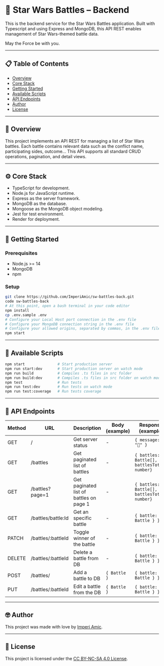 # 🌌 Star Wars Battles – Backend

This is the backend service for the Star Wars Battles application. Built with Typescript and using Express and MongoDB, this API REST enables management of Star Wars-themed battle data.

May the Force be with you.

---

## 📋 Table of Contents

- [Overview](#-overview)
- [Core Stack](#️-core-stack)
- [Getting Started](#-getting-started)
- [Available Scripts](#-available-scripts)
- [API Endpoints](#-api-endpoints)
- [Author](#-author)
- [License](#-license)

---

## 📖 Overview

This project implements an API REST for managing a list of Star Wars battles. Each battle contains relevant data such as the conflict name, participating sides, outcome... This API supports all standard CRUD operations, pagination, and detail views.

---

## ⚙️ Core Stack

- TypeScript for development.
- Node.js for JavaScript runtime.
- Express as the server framework.
- MongoDB as the database.
- Mongoose as the MongoDB object modeling.
- Jest for test environment.
- Render for deployment.

---

## 🚀 Getting Started

### Prerequisites

- Node.js >= 14
- MongoDB
- npm

### Setup

```bash
git clone https://github.com/ImperiAmic/sw-battles-back.git
code sw-battles-back
# At this point, open a bash terminal in your code editor
npm install
cp .env.sample .env
# Configure your Local Host port connection in the .env file
# Configure your MongoDB connection string in the .env file
# Configure your allowed origins, separated by commas, in the .env file
npm start
```

---

## 📜 Available Scripts

```bash
npm start               # Start production server
npm run start:dev       # Start production server on watch mode
npm run build           # Compiles .ts files in src folder
npm run build:dev       # Compiles .ts files in src folder on watch mode
npm test                # Run tests
npm run test:dev        # Run tests on watch mode
npm run test:coverage   # Run tests coverage

```

---

## 📡 API Endpoints

| Method | URL                | Description                             | Body (example) | Response (example)                           |
| ------ | ------------------ | --------------------------------------- | -------------- | -------------------------------------------- |
| GET    | /                  | Get server status                       | -              | `{ message: "🏓" }`                          |
| GET    | /battles           | Get paginated list of battles           | -              | `{ battles: Battle[], battlesTotal: number}` |
| GET    | /battles?page=1    | Get paginated list of battles on page 1 | -              | `{ battles: Battle[], battlesTotal: number}` |
| GET    | /battles/battle:Id | Get an specific battle                  | -              | `{ battle: { Battle } }`                     |
| PATCH  | /battles/:battleId | Toggle winner of the battle             | -              | `{ battle: { Battle } }`                     |
| DELETE | /battles/:battleId | Delete a battle from DB                 | -              | `{ battle: { Battle } }`                     |
| POST   | /battles/          | Add a battle to DB                      | `{ Battle }`   | `{ battle: { Battle } }`                     |
| PUT    | /battles/:battleId | Edit a battle from the DB               | `{ Battle }`   | `{ battle: { Battle } }`                     |

---

## 🤓 Author

This project was made with love by [Imperi Amic](https://www.imperiamic.com/).

---

## 📄 License

This project is licensed under the [CC BY-NC-SA 4.0 License](./LICENSE).
